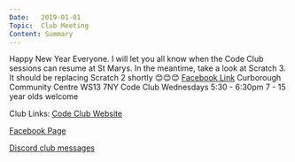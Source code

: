 ```yaml
---
Date:   2019-01-01
Topic:  Club Meeting
Content: Summary
---
```

Happy New Year Everyone. I will let you all know when the Code Club sessions can resume at St Marys. In the meantime, take a look at Scratch 3. It should be replacing Scratch 2 shortly 😊😊😊
[Facebook Link](https://www.facebook.com/1481985248595237/posts/1853574981436260/)
Curborough Community Centre
WS13 7NY
Code Club
Wednesdays 5:30 - 6:30pm
7 - 15 year olds welcome

Club Links:
[Code Club Website](https://lichfield-code-club.github.io/)

[Facebook Page](https://www.facebook.com/LichfieldCoders)

[Discord club messages](https://discord.gg/szz6xGK)
